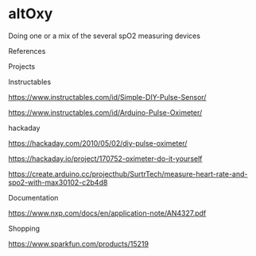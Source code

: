 # altOxy
Doing one or a mix of the several spO2 measuring devices

References 

Projects

Instructables 

https://www.instructables.com/id/Simple-DIY-Pulse-Sensor/

https://www.instructables.com/id/Arduino-Pulse-Oximeter/

hackaday

https://hackaday.com/2010/05/02/diy-pulse-oximeter/

https://hackaday.io/project/170752-oximeter-do-it-yourself

https://create.arduino.cc/projecthub/SurtrTech/measure-heart-rate-and-spo2-with-max30102-c2b4d8

Documentation

https://www.nxp.com/docs/en/application-note/AN4327.pdf

Shopping

https://www.sparkfun.com/products/15219

